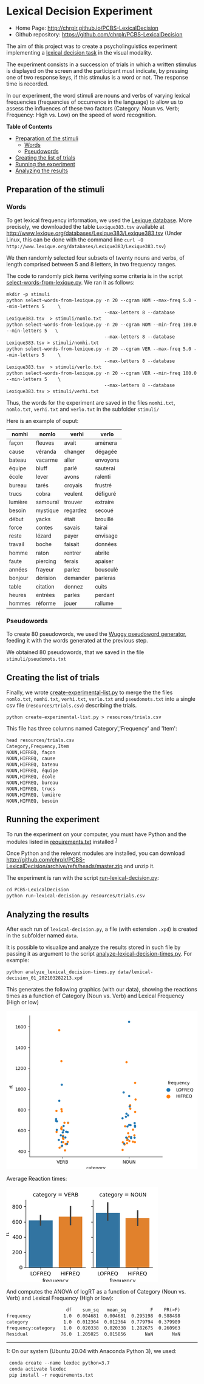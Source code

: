 Lexical Decision Experiment
===========================

- Home Page:  <http://chrplr.github.io/PCBS-LexicalDecision>
- Github repository: <https://github.com/chrplr/PCBS-LexicalDecision>

The aim of this project was to create a psycholinguistics experiment implementing a [lexical decision task](https://en.wikipedia.org/wiki/Lexical_decision_task) in the visual modality. 

The experiment consists in a succession of trials in which a written stimulus is displayed on the screen and the participant must indicate, by pressing one of two response keys, if this stimulus is a word or not. The response time is recorded. 

In our experiment, the word stimuli are nouns and verbs of varying lexical frequencies (frequencies of occurrence in the language) to allow us to assess the influences of these two factors (Category: Noun vs. Verb; Frequency: High vs. Low) on the speed of word recognition.

**Table of Contents**

- [Preparation of the stimuli](#preparation-of-the-stimuli)
    - [Words](#words)
    - [Pseudowords](#pseudowords)
- [Creating the list of trials](#creating-the-list-of-trials)
- [Running the experiment](#running-the-experiment)
- [Analyzing the results](#analyzing-the-results)


## Preparation of the stimuli

### Words

To get lexical frequency information, we used the [Lexique database](http://www.lexique.org). More precisely, we downloaded the table `Lexique383.tsv` available at <http://www.lexique.org/databases/Lexique383/Lexique383.tsv> (Under Linux, this can be done with the command line `curl -O http://www.lexique.org/databases/Lexique383/Lexique383.tsv`)

We then randomly selected four subsets of twenty nouns and verbs, of length comprised between 5 and 8 letters, in two frequency ranges. 

The code to randomly pick items verifying some criteria is in the script [select-words-from-lexique.py](https://github.com/chrplr/PCBS-LexicalDecision/blob/master/select-words-from-lexique.py). We ran it as follows:

    mkdir -p stimuli
    python select-words-from-lexique.py -n 20 --cgram NOM --max-freq 5.0 --min-letters 5     \
                                        --max-letters 8 --database Lexique383.tsv  > stimuli/nomlo.txt
    python select-words-from-lexique.py -n 20 --cgram NOM --min-freq 100.0 --min-letters 5   \
                                        --max-letters 8 --database Lexique383.tsv > stimuli/nomhi.txt
    python select-words-from-lexique.py -n 20 --cgram VER --max-freq 5.0 --min-letters 5     \
                                        --max-letters 8 --database Lexique383.tsv  > stimuli/verlo.txt
    python select-words-from-lexique.py -n 20 --cgram VER --min-freq 100.0 --min-letters 5    \
                                        --max-letters 8 --database Lexique383.tsv > stimuli/verhi.txt



Thus, the words for the experiment are saved in the files `nomhi.txt`,  `nomlo.txt`,  `verhi.txt` and `verlo.txt` in the subfolder `stimuli/` 

Here is an example of ouput:

nomhi    | nomlo       |verhi        | verlo 
-------- | ----------- | ----------- | ------------
façon    |    fleuves  |  avait      |  amènera  
cause   |    véranda   |  changer |  dégagée   
bateau   |   vacarme   |  aller   |    envoyons  
équipe   |   bluff   |    parlé   |    sauterai  
école   |    lever   |    avons   |    ralenti   
bureau   |   tarés   |    croyais   |  frustré   
trucs   |    cobra   |    veulent   |  défiguré  
lumière   |  samouraï   | trouver   |  extraire  
besoin   |   mystique   | regardez   | secoué    
début   |    yacks   |    était   |    brouillé  
force   |    contes   |   savais   |   tairai    
reste   |    lézard   |   payer   |    envisage  
travail   |  boche   |    faisait   |  données   
homme   |    raton   |    rentrer   |  abrite    
faute   |    piercing   | ferais   |   apaiser   
années   |   frayeur   |  parlez   |   bousculé  
bonjour   |  dérision   | demander   | parleras  
table   |    citation   | donnez   |   cuits     
heures   |   entrées   |  parles   |   perdant   
hommes   |   réforme   |  jouer   |    rallume   


### Pseudowords

To create 80 pseudowords, we used the [Wuggy pseudoword generator](http://crr.ugent.be/programs-data/wuggy), feeding it with the words generated at the previous step.

We obtained 80 pseudowords, that we saved in the file `stimuli/pseudomots.txt`

## Creating the list of trials

Finally, we wrote [create-experimental-list.py](https://github.com/chrplr/PCBS-LexicalDecision/blob/master/create-experimental-list.py) to merge the the files `nomlo.txt`, `nomhi.txt`, `verhi.txt`, `verlo.txt` and `pseudomots.txt` into a single csv file (`resources/trials.csv`) describing the trials.


    python create-experimental-list.py > resources/trials.csv

This file has three columns named Category','Frequency' and 'Item':

    head resources/trials.csv
    Category,Frequency,Item
    NOUN,HIFREQ, façon
    NOUN,HIFREQ, cause
    NOUN,HIFREQ, bateau
    NOUN,HIFREQ, équipe
    NOUN,HIFREQ, école
    NOUN,HIFREQ, bureau
    NOUN,HIFREQ, trucs
    NOUN,HIFREQ, lumière
    NOUN,HIFREQ, besoin


## Running the experiment

To run the experiment on your computer, you must have Python and the modules listed in [requirements.txt](https://github.com/chrplr/PCBS-LexicalDecision/blob/master/requirement.txt) installed <sup>[1](#conda_install)</sup>



Once Python and the relevant modules are installed, you can download <http://github.com/chrplr/PCBS-LexicalDecision/archive/refs/heads/master.zip> and unzip it. 

The experiment is ran with the script [run-lexical-decision.py](https://github.com/chrplr/PCBS-LexicalDecision/blob/master/lexical-decision.py):

    cd PCBS-LexicalDecision
    python run-lexical-decision.py resources/trials.csv
      

## Analyzing the results

After each run of `lexical-decision.py`, a file (with extension `.xpd`) is created in the subfolder named `data`. 

It is possible to visualize and analyze the results stored in such file by passing it as argument to the script [analyze-lexical-decision-times.py](https://github.com/chrplr/PCBS-LexicalDecision/blob/master/analyze-lexical-decision-times.py). For example:

    python analyze_lexical_decision-times.py data/lexical-decision_01_202103282213.xpd

This generates  the following graphics (with our data), showing the reactions times as a function of Category (Noun vs. Verb) and Lexical Frequency (High or low)

![](figures/Figure_1.png)


Average Reaction times:

![](figures/Figure_2.png)

And computes the ANOVA of logRT as a function of Category (Noun vs. Verb) and Lexical Frequency (High or low):

```
                      df    sum_sq   mean_sq         F    PR(>F)
frequency            1.0  0.004681  0.004681  0.295198  0.588498
category             1.0  0.012364  0.012364  0.779794  0.379989
frequency:category   1.0  0.020338  0.020338  1.282675  0.260963
Residual            76.0  1.205025  0.015856       NaN       NaN
```

---

<a name="conda_install">1</a>: On our system (Ubuntu 20.04 with Anaconda Python 3), we used: 

     conda create --name lexdec python=3.7
     conda activate lexdec
     pip install -r requirements.txt


